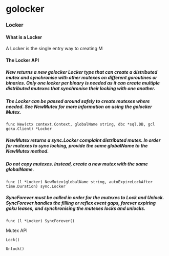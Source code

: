 # golocker

### Locker
#### What is a Locker
A Locker is the single entry way to creating M   
#### The Locker API
##### New returns a new golocker Locker type that can create a distributed mutex and synchronise with other mutexes on different goroutines or binaries. Only one locker per binary is needed as it can create multiple distributed mutexes that synchronise their locking with one another.

##### The Locker can be passed around safely to create mutexes where needed. See NewMutex for more information on using the golocker Mutex.   
```golang
func New(ctx context.Context, globalName string, dbc *sql.DB, gcl goku.Client) *Locker 
```

##### NewMutex returns a sync.Locker complaint distributed mutex. In order for mutexes to sync locking, provide the same globalName to the NewMutex method.

##### **Do not copy mutexes**. Instead, create a new mutex with the same globalName.
```golang
func (l *Locker) NewMutex(globalName string, autoExpireLockAfter time.Duration) sync.Locker 
````

##### SyncForever must be called in order for the mutexes to Lock and Unlock. SyncForever handles the filling or reflex event gaps, forever expiring goku leases, and synchronising the mutexes locks and unlocks.
```
func (l *Locker) SyncForever() 
```

Mutex API
```golang
Lock()

Unlock()
```
